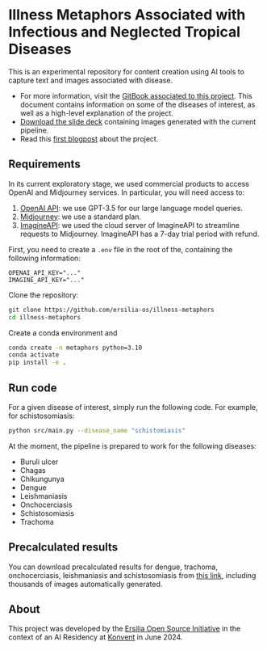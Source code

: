 # Illness Metaphors Associated with Infectious and Neglected Tropical Diseases
This is an experimental repository for content creation using AI tools to capture text and images associated with disease.

- For more information, visit the [GitBook associated to this project](https://ersilia.gitbook.io/illness-as-metaphor). This document contains information on some of the diseases of interest, as well as a high-level explanation of the project.
- [Download the slide deck](https://drive.google.com/file/d/1sVgT0LE3cEI5QRrpAPQbxrwdd6Na5fEH/view?usp=sharing) containing images generated with the current pipeline.
- Read this [first blogpost](XXXXXXXXXX) about the project.

## Requirements
In its current exploratory stage, we used commercial products to access OpenAI and Midjourney services. In particular, you will need access to:
1. [OpenAI API](https://openai.com/api/): we use GPT-3.5 for our large language model queries.
1. [Midjourney](https://www.midjourney.com/): we use a standard plan.
1. [ImagineAPI](https://www.imagineapi.dev/): we used the cloud server of ImagineAPI to streamline requests to Midjourney. ImagineAPI has a 7-day trial period with refund.

First, you need to create a `.env` file in the root of the, containing the following information:
```
OPENAI_API_KEY="..."
IMAGINE_API_KEY="..."
```

Clone the repository:
```bash
git clone https://github.com/ersilia-os/illness-metaphors
cd illness-metaphors
```

Create a conda environment and 
```bash
conda create -n metaphors python=3.10
conda activate
pip install -e .
```

## Run code
For a given disease of interest, simply run the following code. For example, for schistosomiasis:

```bash
python src/main.py --disease_name "schistomiasis"
```

At the moment, the pipeline is prepared to work for the following diseases:
- Buruli ulcer
- Chagas
- Chikungunya
- Dengue
- Leishmaniasis
- Onchocerciasis
- Schistosomiasis
- Trachoma

## Precalculated results

You can download precalculated results for dengue, trachoma, onchocerciasis, leishmaniasis and schistosomiasis from [this link](https://drive.google.com/file/d/1IMK76RO181YU4yWEze3exAC8SmTVpfdu/view?usp=sharing), including thousands of images automatically generated.

## About 
This project was developed by the [Ersilia Open Source Initiative](https://ersilia.io) in the context of an AI Residency at [Konvent](https://konventzero.com/) in June 2024.
